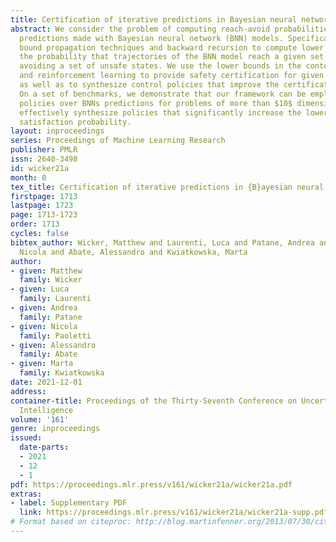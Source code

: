 ```yaml
---
title: Certification of iterative predictions in Bayesian neural networks
abstract: We consider the problem of computing reach-avoid probabilities for iterative
  predictions made with Bayesian neural network (BNN) models. Specifically, we leverage
  bound propagation techniques and backward recursion to compute lower bounds for
  the probability that trajectories of the BNN model reach a given set of states while
  avoiding a set of unsafe states. We use the lower bounds in the context of control
  and reinforcement learning to provide safety certification for given control policies,
  as well as to synthesize control policies that improve the certification bounds.
  On a set of benchmarks, we demonstrate that our framework can be employed to certify
  policies over BNNs predictions for problems of more than $10$ dimensions, and to
  effectively synthesize policies that significantly increase the lower bound on the
  satisfaction probability.
layout: inproceedings
series: Proceedings of Machine Learning Research
publisher: PMLR
issn: 2640-3498
id: wicker21a
month: 0
tex_title: Certification of iterative predictions in {B}ayesian neural networks
firstpage: 1713
lastpage: 1723
page: 1713-1723
order: 1713
cycles: false
bibtex_author: Wicker, Matthew and Laurenti, Luca and Patane, Andrea and Paoletti,
  Nicola and Abate, Alessandro and Kwiatkowska, Marta
author:
- given: Matthew
  family: Wicker
- given: Luca
  family: Laurenti
- given: Andrea
  family: Patane
- given: Nicola
  family: Paoletti
- given: Alessandro
  family: Abate
- given: Marta
  family: Kwiatkowska
date: 2021-12-01
address:
container-title: Proceedings of the Thirty-Seventh Conference on Uncertainty in Artificial
  Intelligence
volume: '161'
genre: inproceedings
issued:
  date-parts:
  - 2021
  - 12
  - 1
pdf: https://proceedings.mlr.press/v161/wicker21a/wicker21a.pdf
extras:
- label: Supplementary PDF
  link: https://proceedings.mlr.press/v161/wicker21a/wicker21a-supp.pdf
# Format based on citeproc: http://blog.martinfenner.org/2013/07/30/citeproc-yaml-for-bibliographies/
---
```

